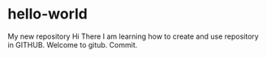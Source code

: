 # hello-world
My new repository
Hi There
I am learning how to create and use repository in GITHUB. 
Welcome to gitub.
Commit.
